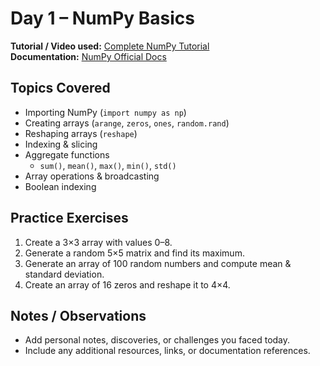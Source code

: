 # Day 1 – NumPy Basics

**Tutorial / Video used:** [Complete NumPy Tutorial](https://www.youtube.com/watch?v=xECXZ3tyONo)  
**Documentation:** [NumPy Official Docs](https://numpy.org/doc/stable/)

## Topics Covered
- Importing NumPy (`import numpy as np`)
- Creating arrays (`arange`, `zeros`, `ones`, `random.rand`)
- Reshaping arrays (`reshape`)
- Indexing & slicing
- Aggregate functions
  - `sum()`, `mean()`, `max()`, `min()`, `std()`
- Array operations & broadcasting
- Boolean indexing

## Practice Exercises
1. Create a 3×3 array with values 0–8.  
2. Generate a random 5×5 matrix and find its maximum.  
3. Generate an array of 100 random numbers and compute mean & standard deviation.  
4. Create an array of 16 zeros and reshape it to 4×4.  

## Notes / Observations
- Add personal notes, discoveries, or challenges you faced today.  
- Include any additional resources, links, or documentation references.
